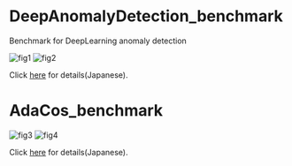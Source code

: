 # DeepAnomalyDetection_benchmark
Benchmark for DeepLearning anomaly detection

![fig1](https://github.com/shinmura0/DeepAnomalyDetection_benchmark/blob/master/FashionMNIST_.png "fig1")
![fig2](https://github.com/shinmura0/DeepAnomalyDetection_benchmark/blob/master/CIFAR10.png "fig2")

Click [here](https://qiita.com/shinmura0/items/06d81c72601c7578c6d3) for details(Japanese).

# AdaCos_benchmark
![fig3](https://github.com/shinmura0/DeepAnomalyDetection_benchmark/blob/master/fashion-MNIST_adacos.png "fig3")
![fig4](https://github.com/shinmura0/DeepAnomalyDetection_benchmark/blob/master/cifar-10_adacos.png "fig4")

Click [here](https://qiita.com/shinmura0/items/d2a3a46c3fb287a1ea0e) for details(Japanese).
